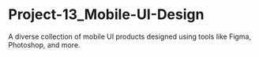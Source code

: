 # Project-13_Mobile-UI-Design
A diverse collection of mobile UI products designed using tools like Figma, Photoshop, and more.
